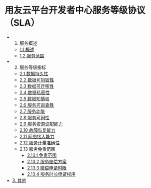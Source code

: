 # 用友云平台开发者中心服务等级协议（SLA）

- 1. 服务概述
  - [1.1 概述](articles/cplatform/README.md)
  - [1.2 服务范围](articles/cplatform/1-/service-range.md)
- 2. 服务等级指标
  - [2.1 数据持久性](articles/cplatform/2-/2-1.md)
  - [2.2 数据可销毁性](articles/cplatform/2-/2-2.md)
  - [2.3 数据可迁移性](articles/cplatform/2-/2-3.md)
  - [2.4 数据私密性](articles/cplatform/2-/2-4.md)
  - [2.5 数据知情权](articles/cplatform/2-/2-5.md)
  - [2.6 服务可审查性](articles/cplatform/2-/2-6.md)
  - [2.7 服务功能](articles/cplatform/2-/2-7.md)
  - [2.8 服务可用性](articles/cplatform/2-/2-8.md)
  - [2.9 服务资源调配能力](articles/cplatform/2-/2-9.md)
  - [2.10 故障恢复能力](articles/cplatform/2-/2-10.md)
  - [2.11 网络接入能力](articles/cplatform/2-/2-11.md)
  - [2.12 服务计量准确性](articles/cplatform/2-/2-12.md)
  - 2.13 服务免责范围
    - [2.13.1 免责范围](articles/cplatform/2-/2-13-1.md)
    - [2.13.2 服务赔偿方案](articles/cplatform/2-/2-13-2.md)
    - [2.13.3 赔偿申请时限](articles/cplatform/2-/2-13-3.md)
    - [2.13.4 服务时长申请程序](articles/cplatform/2-/2-13-4.md)
- [3. 其他](articles/cplatform/3-/other.md)

